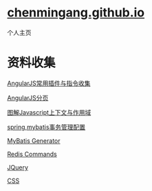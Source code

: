 [chenmingang.github.io](http://chenmingang.github.io/view/blog/list.html)
==================
个人主页
######
资料收集
===
[AngularJS常用插件与指令收集](http://chensd.com/2015-06/AngularJS-popular-Plugins-and-Directive.html)

[AngularJS分页](https://github.com/miaoyaoyao/AngularJs-UI)

[图解Javascript上下文与作用域](http://blog.rainy.im/2015/07/04/scope-chain-and-prototype-chain-in-js/)

[spring,mybatis事务管理配置](http://openwares.net/java/spring_mybatis_transaction.html)

[MyBatis Generator](http://mybatis.github.io/generator/index.html)

[Redis Commands](http://redis.io/commands/)

[JQuery](http://www.php100.com/manual/jquery/)

[CSS](http://css.doyoe.com/)
